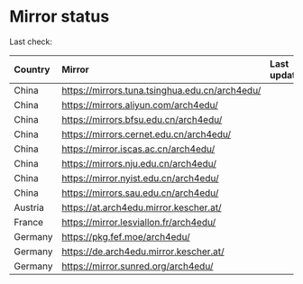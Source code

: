 <script src="./time.js"></script>
# Mirror status
Last check: <script type="text/javascript">localize(1722889238.8889282);</script>

|Country|Mirror|Last update|
|:------|:-----|:----------|
|China|https://mirrors.tuna.tsinghua.edu.cn/arch4edu/|<script type="text/javascript">localize(1722839863);</script>|
|China|https://mirrors.aliyun.com/arch4edu/|<script type="text/javascript">localize(1722839863);</script>|
|China|https://mirrors.bfsu.edu.cn/arch4edu/|<script type="text/javascript">localize(1722839863);</script>|
|China|https://mirrors.cernet.edu.cn/arch4edu/|<script type="text/javascript">localize(1722839863);</script>|
|China|https://mirror.iscas.ac.cn/arch4edu/|<script type="text/javascript">localize(1722839863);</script>|
|China|https://mirrors.nju.edu.cn/arch4edu/|<script type="text/javascript">localize(1722753558);</script>|
|China|https://mirror.nyist.edu.cn/arch4edu/|<script type="text/javascript">localize(1722839863);</script>|
|China|https://mirrors.sau.edu.cn/arch4edu/|<script type="text/javascript">localize(1722839863);</script>|
|Austria|https://at.arch4edu.mirror.kescher.at/|<script type="text/javascript">localize(1722839863);</script>|
|France|https://mirror.lesviallon.fr/arch4edu/|<script type="text/javascript">localize(1722839863);</script>|
|Germany|https://pkg.fef.moe/arch4edu/|<script type="text/javascript">localize(1722839863);</script>|
|Germany|https://de.arch4edu.mirror.kescher.at/|<script type="text/javascript">localize(1722839863);</script>|
|Germany|https://mirror.sunred.org/arch4edu/|<script type="text/javascript">localize(1722839863);</script>|

<script src="./tablefilter/tablefilter.js"></script>
<script src="./table.js"></script>